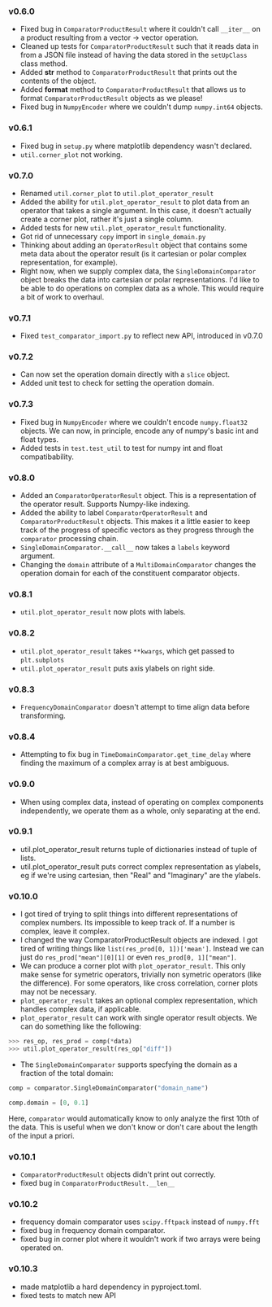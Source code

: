 ### v0.6.0

- Fixed bug in `ComparatorProductResult` where it couldn't call `__iter__`
on a product resulting from a vector -> vector operation.
- Cleaned up tests for `ComparatorProductResult` such that it reads data
in from a JSON file instead of having the data stored in the `setUpClass`
class method.
- Added __str__ method to `ComparatorProductResult` that prints out the
contents of the object.
- Added __format__ method to `ComparatorProductResult` that allows us to
format `ComparatorProductResult` objects as we please!
- Fixed bug in `NumpyEncoder` where we couldn't dump `numpy.int64` objects.

### v0.6.1

- Fixed bug in `setup.py` where matplotlib dependency wasn't declared.
- `util.corner_plot` not working.

### v0.7.0

- Renamed `util.corner_plot` to `util.plot_operator_result`
- Added the ability for `util.plot_operator_result` to plot data from an operator that
takes a single argument. In this case, it doesn't actually create a corner plot,
rather it's just a single column.
- Added tests for new `util.plot_operator_result` functionality.
- Got rid of unnecessary `copy` import in `single_domain.py`
- Thinking about adding an `OperatorResult` object that contains some meta data
about the operator result (is it cartesian or polar complex representation, for example).
- Right now, when we supply complex data, the `SingleDomainComparator` object
breaks the data into cartesian or polar representations. I'd like to be able
to do operations on complex data as a whole. This would require a bit of work
to overhaul.

### v0.7.1

- Fixed `test_comparator_import.py` to reflect new API, introduced in v0.7.0

### v0.7.2

- Can now set the operation domain directly with a `slice` object.
- Added unit test to check for setting the operation domain.

### v0.7.3

- Fixed bug in `NumpyEncoder` where we couldn't encode `numpy.float32`
objects. We can now, in principle, encode any of numpy's basic int and float
types.
- Added tests in `test.test_util` to test for numpy int and float
compatibability.

### v0.8.0

- Added an `ComparatorOperatorResult` object. This is a representation of the operator
result. Supports Numpy-like indexing.
- Added the ability to label `ComparatorOperatorResult` and `ComparatorProductResult`
objects. This makes it a little easier to keep track of the progress of specific
vectors as they progress through the `comparator` processing chain.
- `SingleDomainComparator.__call__` now takes a `labels` keyword argument.
- Changing the `domain` attribute of a `MultiDomainComparator` changes the
operation domain for each of the constituent comparator objects.

### v0.8.1

- `util.plot_operator_result` now plots with labels.

### v0.8.2

- `util.plot_operator_result` takes `**kwargs`, which get passed to `plt.subplots`
- `util.plot_operator_result` puts axis ylabels on right side.

### v0.8.3

- `FrequencyDomainComparator` doesn't attempt to time align data before
transforming.

### v0.8.4

- Attempting to fix bug in `TimeDomainComparator.get_time_delay` where finding
the maximum of a complex array is at best ambiguous.


### v0.9.0

- When using complex data, instead of operating on complex components independently,
we operate them as a whole, only separating at the end.

### v0.9.1

- util.plot_operator_result returns tuple of dictionaries instead of tuple of
lists.
- util.plot_operator_result puts correct complex representation as ylabels, eg
if we're using cartesian, then "Real" and "Imaginary" are the ylabels.

### v0.10.0

- I got tired of trying to split things into different representations of complex
numbers. Its impossible to keep track of. If a number is complex, leave it complex.
- I changed the way ComparatorProductResult objects are indexed. I got tired of
writing things like `list(res_prod[0, 1])['mean']`. Instead we can just do
`res_prod["mean"][0][1]` or even `res_prod[0, 1]["mean"]`.
- We can produce a corner plot with `plot_operator_result`. This only
make sense for symetric operators, trivially non symetric operators (like the
difference). For some operators, like cross correlation, corner plots may not
be necessary.
- `plot_operator_result` takes an optional complex representation, which
handles complex data, if applicable.
- `plot_operator_result` can work with single operator result objects. We can
do something like the following:

```python
>>> res_op, res_prod = comp(*data)
>>> util.plot_operator_result(res_op["diff"])
```

- The `SingleDomainComparator` supports specfying the domain as a fraction of
the total domain:
```python
comp = comparator.SingleDomainComparator("domain_name")

comp.domain = [0, 0.1]
```
Here, `comparator` would automatically know to only analyze the first 10th of
the data. This is useful when we don't know or don't care about the length of
the input a priori.

### v0.10.1

- `ComparatorProductResult` objects didn't print out correctly.
- fixed bug in `ComparatorProductResult.__len__`

### v0.10.2

- frequency domain comparator uses `scipy.fftpack` instead of `numpy.fft`
- fixed bug in frequency domain comparator.
- fixed bug in corner plot where it wouldn't work if two arrays were being
operated on.

### v0.10.3

- made matplotlib a hard dependency in pyproject.toml.
- fixed tests to match new API

